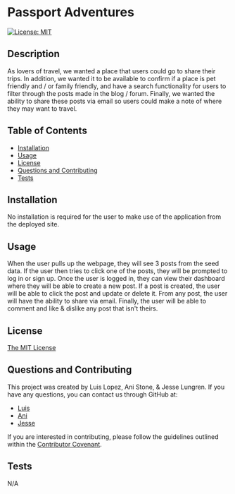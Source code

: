 # Passport Adventures

[![License: MIT](https://img.shields.io/badge/License-MIT-yellow.svg)](https://opensource.org/licenses/MIT)

## Description

As lovers of travel, we wanted a place that users could go to share their trips. In addition, we wanted it to be available to confirm if a place is pet friendly and / or family friendly, and have a search functionality for users to filter through the posts made in the blog / forum. Finally, we wanted the ability to share these posts via email so users could make a note of where they may want to travel.

## Table of Contents

- [Installation](#installation)
- [Usage](#usage)
- [License](#license)
- [Questions and Contributing](#questions-and-contributing)
- [Tests](#tests)

## Installation

No installation is required for the user to make use of the application from the deployed site.

## Usage

When the user pulls up the webpage, they will see 3 posts from the seed data. If the user then tries to click one of the posts, they will be prompted to log in or sign up. Once the user is logged in, they can view their dashboard where they will be able to create a new post. If a post is created, the user will be able to click the post and update or delete it. From any post, the user will have the ability to share via email. Finally, the user will be able to comment and like & dislike any post that isn't theirs.

## License

[The MIT License](https://opensource.org/licenses/MIT)

## Questions and Contributing

This project was created by Luis Lopez, Ani Stone, & Jesse Lungren. If you have any questions, you can contact us through GitHub at:

- [Luis](https://github.com/ll8719)
- [Ani](https://github.com/anistone9)
- [Jesse](https://github.com/jmcdlungren)

If you are interested in contributing, please follow the guidelines outlined within the [Contributor Covenant](https://www.contributor-covenant.org/).

## Tests

N/A